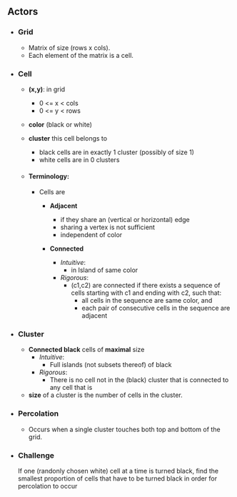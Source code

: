 ## Actors
- ### Grid 
     - Matrix of size (rows x cols).
     - Each element of the matrix is a cell.  

- ### Cell
    - **(x,y)**:  in grid  
      - 0 <= x < cols 
      - 0 <= y < rows 
    - **color** (black or white)
    - **cluster** this cell belongs to 
      - black cells are in exactly 1 cluster (possibly of size 1)
      - white cells are in 0 clusters
      
    - #### Terminology:
      - Cells are
        -  **Adjacent** 
            -  if they share an (vertical or horizontal) edge 
            - sharing a vertex is not sufficient
            - independent of color
    
        - **Connected**
          - _Intuitive_:
            - in Island of same color
          - _Rigorous_:
              - (c1,c2) are connected if there exists a sequence of cells starting with c1 and ending with c2, such that:
                - all cells in the sequence are same color, and
                - each pair of consecutive cells in the sequence are adjacent 

- ### Cluster
    - **Connected black** cells of **maximal** size 
        - _Intuitive_:
            - Full islands (not subsets thereof) of black
        - _Rigorous_:  
            - There is no cell not in the (black)  cluster that is connected to any cell that is
    - **size** of a cluster is the number of cells in the cluster.

- ### Percolation
    - Occurs when a single cluster touches both top and bottom of the grid.

- ### Challenge
    If one (randonly chosen white) cell at a time is turned black, find the smallest proportion of cells that have 
    to be turned black in order for percolation to occur
